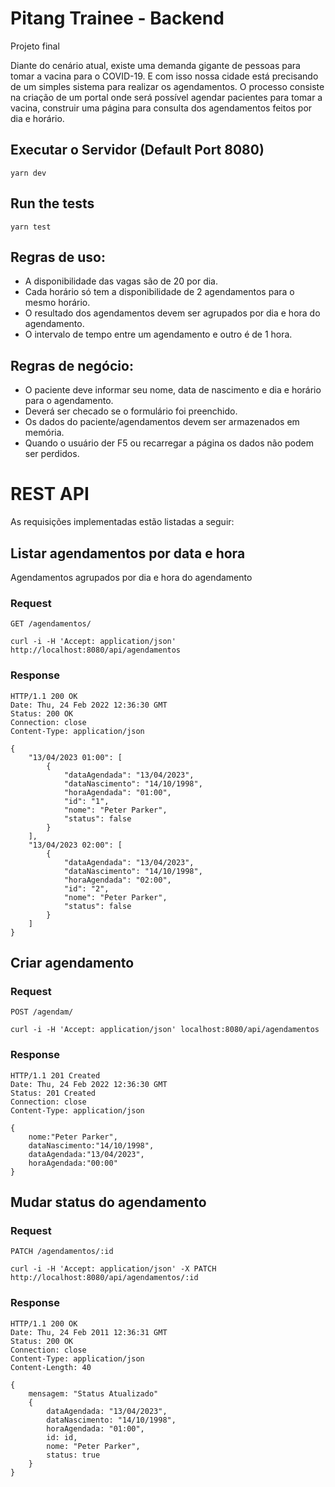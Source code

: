 # Pitang Trainee - Backend

Projeto final

Diante do cenário atual, existe uma demanda gigante de pessoas para tomar a vacina para
o COVID-19. E com isso nossa cidade está precisando de um simples sistema para realizar
os agendamentos.
O processo consiste na criação de um portal onde será possível agendar pacientes para
tomar a vacina, construir uma página para consulta dos agendamentos feitos por dia e
horário.

## Executar o Servidor (Default Port 8080)

    yarn dev

## Run the tests

    yarn test

## Regras de uso:
- A disponibilidade das vagas são de 20 por dia.
- Cada horário só tem a disponibilidade de 2 agendamentos para o mesmo horário.
- O resultado dos agendamentos devem ser agrupados por dia e hora do
agendamento.
- O intervalo de tempo entre um agendamento e outro é de 1 hora.
## Regras de negócio:
- O paciente deve informar seu nome, data de nascimento e dia e horário para o
agendamento.
- Deverá ser checado se o formulário foi preenchido.
- Os dados do paciente/agendamentos devem ser armazenados em memória.
- Quando o usuário der F5 ou recarregar a página os dados não podem ser perdidos.

# REST API

As requisições implementadas estão listadas a seguir:

## Listar agendamentos por data e hora

Agendamentos agrupados por dia e hora do agendamento

### Request

`GET /agendamentos/`

    curl -i -H 'Accept: application/json' http://localhost:8080/api/agendamentos

### Response

    HTTP/1.1 200 OK
    Date: Thu, 24 Feb 2022 12:36:30 GMT
    Status: 200 OK
    Connection: close
    Content-Type: application/json

    {
        "13/04/2023 01:00": [
            {
                "dataAgendada": "13/04/2023",
                "dataNascimento": "14/10/1998",
                "horaAgendada": "01:00",
                "id": "1",
                "nome": "Peter Parker",
                "status": false
            }
        ],
        "13/04/2023 02:00": [
            {
                "dataAgendada": "13/04/2023",
                "dataNascimento": "14/10/1998",
                "horaAgendada": "02:00",
                "id": "2",
                "nome": "Peter Parker",
                "status": false
            }
        ]
    }

## Criar agendamento

### Request

`POST /agendam/`

    curl -i -H 'Accept: application/json' localhost:8080/api/agendamentos

### Response

    HTTP/1.1 201 Created
    Date: Thu, 24 Feb 2022 12:36:30 GMT
    Status: 201 Created
    Connection: close
    Content-Type: application/json

    {
        nome:"Peter Parker",
        dataNascimento:"14/10/1998",
        dataAgendada:"13/04/2023",
        horaAgendada:"00:00"
    }

## Mudar status do agendamento

### Request

`PATCH /agendamentos/:id`

    curl -i -H 'Accept: application/json' -X PATCH http://localhost:8080/api/agendamentos/:id

### Response

    HTTP/1.1 200 OK
    Date: Thu, 24 Feb 2011 12:36:31 GMT
    Status: 200 OK
    Connection: close
    Content-Type: application/json
    Content-Length: 40

    {
        mensagem: "Status Atualizado"
        {
            dataAgendada: "13/04/2023",
            dataNascimento: "14/10/1998",
            horaAgendada: "01:00",
            id: id,
            nome: "Peter Parker",
            status: true
        }
    }


